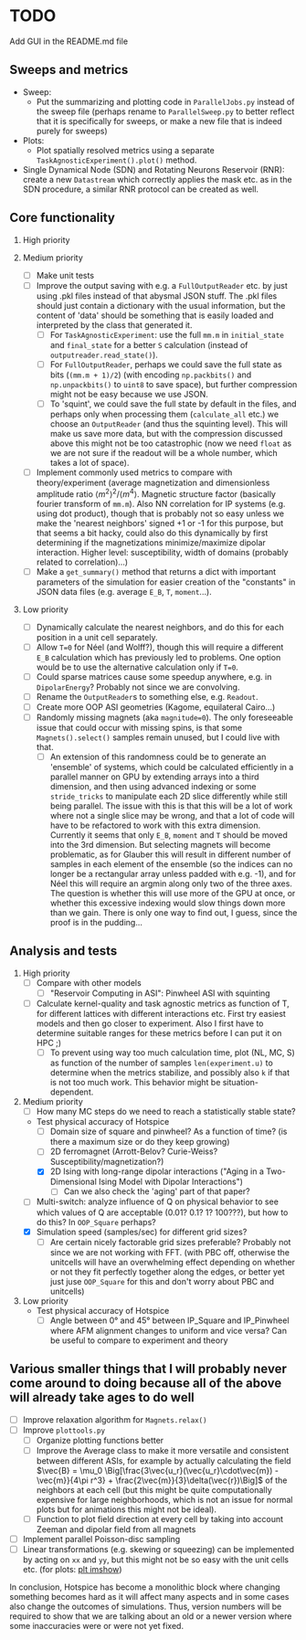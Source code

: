 # TODO

Add GUI in the README.md file

## Sweeps and metrics

- Sweep:
  - Put the summarizing and plotting code in `ParallelJobs.py` instead of the sweep file (perhaps rename to `ParallelSweep.py` to better reflect that it is specifically for sweeps, or make a new file that is indeed purely for sweeps)
- Plots:
  - Plot spatially resolved metrics using a separate `TaskAgnosticExperiment().plot()` method.
- Single Dynamical Node (SDN) and Rotating Neurons Reservoir (RNR): create a new `Datastream` which correctly applies the mask etc. as in the SDN procedure, a similar RNR protocol can be created as well.

## Core functionality

1. High priority

2. Medium priority
    - [ ] Make unit tests
    - [ ] Improve the output saving with e.g. a `FullOutputReader` etc. by just using .pkl files instead of that abysmal JSON stuff. The .pkl files should just contain a dictionary with the usual information, but the content of 'data' should be something that is easily loaded and interpreted by the class that generated it.
        - [ ] For `TaskAgnosticExperiment`: use the full `mm.m` in `initial_state` and `final_state` for a better `S` calculation (instead of `outputreader.read_state()`).
        - [ ] For `FullOutputReader`, perhaps we could save the full state as bits (`(mm.m + 1)/2`) (with encoding `np.packbits()` and `np.unpackbits()` to `uint8` to save space), but further compression might not be easy because we use JSON.
        - [ ] To 'squint', we could save the full state by default in the files, and perhaps only when processing them (`calculate_all` etc.) we choose an `OutputReader` (and thus the squinting level). This will make us save more data, but with the compression discussed above this might not be too catastrophic (now we need `float` as we are not sure if the readout will be a whole number, which takes a lot of space).
    - [ ] Implement commonly used metrics to compare with theory/experiment (average magnetization and dimensionless amplitude ratio  $\langle m^2 \rangle^2/\langle m^4 \rangle$. Magnetic structure factor (basically fourier transform of `mm.m`). Also NN correlation for IP systems (e.g. using dot product), though that is probably not so easy unless we make the 'nearest neighbors' signed +1 or -1 for this purpose, but that seems a bit hacky, could also do this dynamically by first determining if the magnetizations minimize/maximize dipolar interaction. Higher level: susceptibility, width of domains (probably related to correlation)...)
    - [ ] Make a `get_summary()` method that returns a dict with important parameters of the simulation for easier creation of the "constants" in JSON data files (e.g. average `E_B`, `T`, `moment`...).

3. Low priority
    - [ ] Dynamically calculate the nearest neighbors, and do this for each position in a unit cell separately.
    - [ ] Allow `T=0` for Néel (and Wolff?), though this will require a different `E_B` calculation which has previously led to problems. One option would be to use the alternative calculation only if `T=0`.
    - [ ] Could sparse matrices cause some speedup anywhere, e.g. in `DipolarEnergy`? Probably not since we are convolving.
    - [ ] Rename the `OutputReader`s to something else, e.g. `Readout`.
    - [ ] Create more OOP ASI geometries (Kagome, equilateral Cairo...)
    - [ ] Randomly missing magnets (aka `magnitude=0`). The only foreseeable issue that could occur with missing spins, is that some `Magnets().select()` samples remain unused, but I could live with that.
        - [ ] An extension of this randomness could be to generate an 'ensemble' of systems, which could be calculated efficiently in a parallel manner on GPU by extending arrays into a third dimension, and then using advanced indexing or some `stride_tricks` to manipulate each 2D slice differently while still being parallel. The issue with this is that this will be a lot of work where not a single slice may be wrong, and that a lot of code will have to be refactored to work with this extra dimension. Currently it seems that only `E_B`, `moment` and `T` should be moved into the 3rd dimension. But selecting magnets will become problematic, as for Glauber this will result in different number of samples in each element of the ensemble (so the indices can no longer be a rectangular array unless padded with e.g. -1), and for Néel this will require an argmin along only two of the three axes. The question is whether this will use more of the GPU at once, or whether this excessive indexing would slow things down more than we gain. There is only one way to find out, I guess, since the proof is in the pudding...

## Analysis and tests

1. High priority
    - [ ] Compare with other models
        - [ ] "Reservoir Computing in ASI": Pinwheel ASI with squinting
    - [ ] Calculate kernel-quality and task agnostic metrics as function of T, for different lattices with different interactions etc. First try easiest models and then go closer to experiment. Also I first have to determine suitable ranges for these metrics before I can put it on HPC ;)
        - [ ] To prevent using way too much calculation time, plot (NL, MC, S) as function of the number of samples `len(experiment.u)` to determine when the metrics stabilize, and possibly also `k` if that is not too much work. This behavior might be situation-dependent.

2. Medium priority
    - [ ] How many MC steps do we need to reach a statistically stable state?
    - Test physical accuracy of Hotspice
        - [ ] Domain size of square and pinwheel? As a function of time? (is there a maximum size or do they keep growing)
        - [ ] 2D ferromagnet (Arrott-Belov? Curie-Weiss? Susceptibility/magnetization?)
        - [x] 2D Ising with long-range dipolar interactions ("Aging in a Two-Dimensional Ising Model with Dipolar Interactions")
            - [ ] Can we also check the 'aging' part of that paper?
    - [ ] Multi-switch: analyze influence of Q on physical behavior to see which values of Q are acceptable (0.01? 0.1? 1? 100???), but how to do this? In `OOP_Square` perhaps?
    - [x] Simulation speed (samples/sec) for different grid sizes?
        - [ ] Are certain nicely factorable grid sizes preferable? Probably not since we are not working with FFT. (with PBC off, otherwise the unitcells will have an overwhelming effect depending on whether or not they fit perfectly together along the edges, or better yet just juse `OOP_Square` for this and don't worry about PBC and unitcells)

3. Low priority
    - Test physical accuracy of Hotspice
        - [ ] Angle between 0° and 45° between IP_Square and IP_Pinwheel where AFM alignment changes to uniform and vice versa? Can be useful to compare to experiment and theory

## Various smaller things that I will probably never come around to doing because all of the above will already take ages to do well

- [ ] Improve relaxation algorithm for `Magnets.relax()`
- [ ] Improve `plottools.py`
  - [ ] Organize plotting functions better
  - [ ] Improve the Average class to make it more versatile and consistent between different ASIs, for example by actually calculating the field $\vec{B} = \mu_0 \Big[\frac{3\vec{u_r}(\vec{u_r}\cdot\vec{m}) - \vec{m}}{4\pi r^3} + \frac{2\vec{m}}{3}\delta(\vec{r})\Big]$ of the neighbors at each cell (but this might be quite computationally expensive for large neighborhoods, which is not an issue for normal plots but for animations this might not be ideal).
  - [ ] Function to plot field direction at every cell by taking into account Zeeman and dipolar field from all magnets
- [ ] Implement parallel Poisson-disc sampling
- [ ] Linear transformations (e.g. skewing or squeezing) can be implemented by acting on `xx` and `yy`, but this might not be so easy with the unit cells etc. (for plots: [plt imshow](https://matplotlib.org/stable/gallery/images_contours_and_fields/affine_image.html "Affine transform of an image for skewed geometries"))

In conclusion, Hotspice has become a monolithic block where changing something becomes hard as it will affect many aspects and in some cases also change the outcomes of simulations. Thus, version numbers will be required to show that we are talking about an old or a newer version where some inaccuracies were or were not yet fixed.
